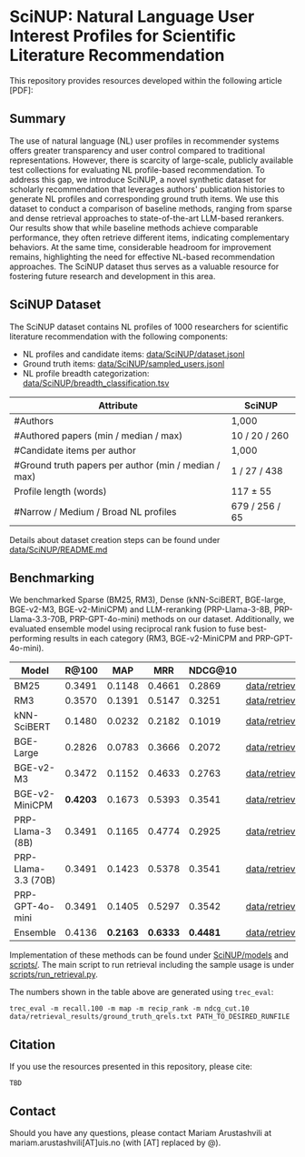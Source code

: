 # SciNUP: Natural Language User Interest Profiles for Scientific Literature Recommendation

This repository provides resources developed within the following article [PDF]:

## Summary

The use of natural language (NL) user profiles in recommender systems offers greater transparency and user control compared to traditional representations. 
However, there is scarcity of large-scale, publicly available test collections for evaluating NL profile-based recommendation. 
To address this gap, we introduce SciNUP, a novel synthetic dataset for scholarly recommendation that leverages authors' publication histories to generate NL profiles and corresponding ground truth items. We use this dataset to conduct a comparison of baseline methods, ranging from sparse and dense retrieval approaches to state-of-the-art LLM-based rerankers.
Our results show that while baseline methods achieve comparable performance, they often retrieve different items, indicating complementary behaviors. At the same time, considerable headroom for improvement remains, highlighting the need for effective NL-based recommendation approaches.
The SciNUP dataset thus serves as a valuable resource for fostering future research and development in this area.

## SciNUP Dataset

The SciNUP dataset contains NL profiles of 1000 researchers for scientific literature recommendation with the following components:

- NL profiles and candidate items: [data/SciNUP/dataset.jsonl](data/SciNUP/)
- Ground truth items: [data/SciNUP/sampled_users.jsonl](data/SciNUP/)
- NL profile breadth categorization: [data/SciNUP/breadth_classification.tsv](data/SciNUP/breadth_classification.tsv)

| Attribute | SciNUP |
|-----------|--------|
| #Authors | 1,000 |
| #Authored papers (min / median / max) | 10 / 20 / 260 |
| #Candidate items per author | 1,000 |
| #Ground truth papers per author (min / median / max) | 1 / 27 / 438 |
| Profile length (words) | 117 ± 55 |
| #Narrow / Medium / Broad NL profiles | 679 / 256 / 65 |

Details about dataset creation steps can be found under [data/SciNUP/README.md](data/SciNUP/README.md)

## Benchmarking

We benchmarked Sparse (BM25, RM3), Dense (kNN-SciBERT, BGE-large, BGE-v2-M3, BGE-v2-MiniCPM) and LLM-reranking (PRP-Llama-3-8B, PRP-Llama-3.3-70B, PRP-GPT-4o-mini) methods on our dataset. Additionally, we evaluated ensemble model using reciprocal rank fusion to fuse best-performing results in each category (RM3, BGE-v2-MiniCPM and PRP-GPT-4o-mini). 


| Model                  | R@100   | MAP        | MRR        | NDCG@10   | Runfile
|------------------------|---------|------------|------------|-----------|-----------|
| BM25                   | 0.3491  | 0.1148     | 0.4661     | 0.2869    | [data/retrieval_results/bm25.trec](data/retrieval_results/bm25.trec) |
| RM3                    | 0.3570  | 0.1391     | 0.5147     | 0.3251    | [data/retrieval_results/rm3.trec](data/retrieval_results/rm3.trec) |
| kNN-SciBERT            | 0.1480  | 0.0232     | 0.2182     | 0.1019    | [data/retrieval_results/knn_scibert.trec](data/retrieval_results/knn_scibert.trec)  |
| BGE-Large              | 0.2826  | 0.0783     | 0.3666     | 0.2072    | [data/retrieval_results/bge_large.trec](data/retrieval_results/bge_large.trec)  |
| BGE-v2-M3              | 0.3472  | 0.1152     | 0.4633     | 0.2763    | [data/retrieval_results/bge_v2_m3.trec](data/retrieval_results/bge_v2_m3.trec)  |
| BGE-v2-MiniCPM         | **0.4203** | 0.1673     | 0.5393     | 0.3541    | [data/retrieval_results/bge_v2_minicpm.trec](data/retrieval_results/bge_v2_minicpm.trec)  |
| PRP-Llama-3 (8B)       | 0.3491  | 0.1165     | 0.4774     | 0.2925    | [data/retrieval_results/prp_llama_8b.trec](data/retrieval_results/prp_llama_8b.trec)  |
| PRP-Llama-3.3 (70B)    | 0.3491  | 0.1423     | 0.5378     | 0.3541    | [data/retrieval_results/prp_llama_70b.trec](data/retrieval_results/prp_llama_70b.trec)  |
| PRP-GPT-4o-mini        | 0.3491  | 0.1405     | 0.5297     |   0.3542  | [data/retrieval_results/prp_gpt.trec](data/retrieval_results/prp_gpt.trec)  |
| Ensemble               | 0.4136  | **0.2163** | **0.6333** | **0.4481** | [data/retrieval_results/rrf_fused.trec](data/retrieval_results/rrf_fused.trec)  |

Implementation of these methods can be found under [SciNUP/models](SciNUP/models) and [scripts/](scripts/). The main script to run retrieval including the sample usage is under [scripts/run_retrieval.py](scripts/run_retrieval.py).

The numbers shown in the table above are generated using `trec_eval`:

```
trec_eval -m recall.100 -m map -m recip_rank -m ndcg_cut.10 data/retrieval_results/ground_truth_qrels.txt PATH_TO_DESIRED_RUNFILE
```

## Citation

If you use the resources presented in this repository, please cite:

```
TBD
```

## Contact

Should you have any questions, please contact Mariam Arustashvili at mariam.arustashvili[AT]uis.no (with [AT] replaced by @).
